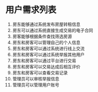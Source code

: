 # 用户需求列表

1. 房东能够通过系统发布房屋转租信息
2. 房东可以通过系统直接生成交易的电子合同
3. 房客能够根据条件查找筛选房源
4. 房东和房客可以管理自己的个人信息
5. 房东和房客可以通过系统进行线上交流
6. 房东和房客可以通过系统举报其他用户
7. 房东和房客可以通过平台进行交易
8. 房东和房客可以交易达成后相互评价
9. 房东和房客可以查看交易记录
10. 管理员可以审核举报信息
11. 管理员可以管理用户账号

